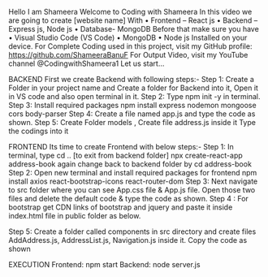 Hello
I am Shameera
Welcome to Coding with Shameera
In this video we are going to create [website name]
With 
•	Frontend – React js
•	Backend – Express js, Node js
•	Database- MongoDB
Before that make sure you have
•	Visual Studio Code (VS Code)
•	MongoDB 
•	Node js
Installed on your device.
For Complete Coding used in this project, visit my GitHub profile: https://github.com/ShameeraBanuF
For Output Video, visit my YouTube channel @CodingwithShameera1
Let us start…

BACKEND
First we create Backend with following steps:-
Step 1: Create a Folder in your project name and Create a folder for Backend into it, Open it in VS code and also open terminal in it.
Step 2: Type npm init -y in terminal.
Step 3: Install required packages
	npm install express nodemon mongoose cors body-parser
Step 4: Create a file named app.js and type the code as shown.
Step 5: Create Folder models , Create file address.js inside it Type the codings into it


FRONTEND
Its time to create Frontend with below steps:-
Step 1: In terminal, type
	cd .. [to exit from backend folder]
	npx create-react-app address-book
	again change back to backend folder by
		cd address-book
Step 2: Open new terminal and install required packages for frontend
	npm install axios react-bootstrap-icons react-router-dom 
Step 3: Next navigate to src folder where you can see App.css file & App.js file. Open those two files and delete the default code & type the code as shown.
Step 4 : For bootstrap get CDN links of bootstrap and jquery and paste it inside index.html file in public folder as below.
<link href=”https://cdn.jsdelivr.net/npm/bootstrap@5.0.2/dist/css/bootstrap.min.css” rel=”stylesheet” integrity=”sha384-EVSTQN3/azprG1Anm3QDgpJLIm9Nao0Yz1ztcQTwFspd3yD65VohhpuuCOmLASjC” crossorigin=”anonymous”>
<script src=”https://cdn.jsdelivr.net/npm/bootstrap@5.0.2/dist/js/bootstrap.bundle.min.js” integrity=”sha384-MrcW6ZMFYlzcLA8Nl+NtUVF0sA7MsXsP1UyJoMp4YLEuNSfAP+JcXn/tWtIaxVXM” crossorigin=”anonymous”></script>
<script src=”https://code.jquery.com/jquery-3.7.1.min.js” integrity=”sha256-/JqT3SQfawRcv/BIHPThkBvs0OEvtFFmqPF/lYI/Cxo=” crossorigin=”anonymous”></script> 
Step 5: Create a folder called components in src directory and create files AddAddress.js, AddressList.js, Navigation.js inside it. Copy the code as shown


EXECUTION
Frontend: npm start
Backend: node server.js
